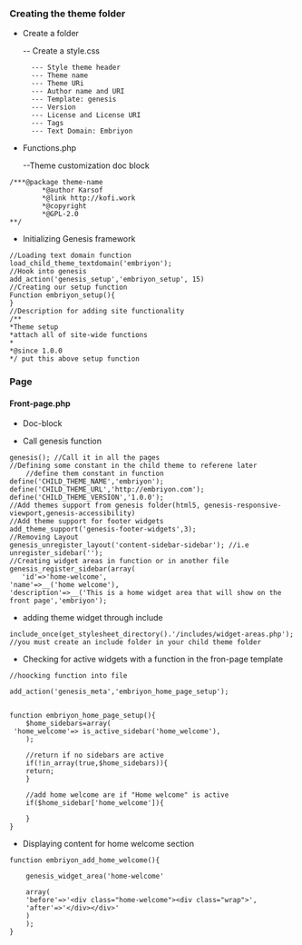 ### Creating the theme folder

- Create a folder

	-- Create a style.css

		--- Style theme header
		--- Theme name
		--- Theme URi
		--- Author name and URI
		--- Template: genesis
		--- Version
		--- License and License URI
		--- Tags
		--- Text Domain: Embriyon

- Functions.php

	--Theme customization doc block

``` 
/***@package theme-name
		*@author Karsof
		*@link http://kofi.work
		*@copyright
		*@GPL-2.0
**/
 ```

- Initializing Genesis framework

``` 
//Loading text domain function
load_child_theme_textdomain('embriyon');
//Hook into genesis
add_action('genesis_setup','embriyon_setup', 15)
//Creating our setup function
Function embriyon_setup(){
}
//Description for adding site functionality
/**
*Theme setup
*attach all of site-wide functions
*
*@since 1.0.0
*/ put this above setup function 
```

### Page

#### Front-page.php

- Doc-block

- Call genesis function

``` 
genesis(); //Call it in all the pages
//Defining some constant in the child theme to referene later
	//define them constant in function
define('CHILD_THEME_NAME','embriyon');
define('CHILD_THEME_URL','http://embriyon.com');
define('CHILD_THEME_VERSION','1.0.0');
//Add themes support from genesis folder(html5, genesis-responsive-viewport,genesis-accessibility)
//Add theme support for footer widgets
add_theme_support('genesis-footer-widgets',3);
//Removing Layout
genesis_unregister_layout('content-sidebar-sidebar'); //i.e
unregister_sidebar('');
//Creating widget areas in function or in another file
genesis_register_sidebar(array(
   'id'=>'home-welcome',
'name'=>__('home welcome'),
'description'=>__('This is a home widget area that will show on the front page','embriyon');
 ```


- adding theme widget through include
``` 
include_once(get_stylesheet_directory().'/includes/widget-areas.php'); 
//you must create an include folder in your child theme folder
```

- Checking for active widgets with a function in the fron-page template
```
//hoocking function into file

add_action('genesis_meta','embriyon_home_page_setup');


function embriyon_home_page_setup(){
	$home_sidebars=array(
 'home_welcome'=> is_active_sidebar('home_welcome'),
 	);

	//return if no sidebars are active
 	if(!in_array(true,$home_sidebars)){
 	return;
 	}

 	//add home welcome are if "Home welcome" is active 
 	if($home_sidebar['home_welcome']){

 	}
}
```


- Displaying content for home welcome section
```
function embriyon_add_home_welcome(){
	
	genesis_widget_area('home-welcome'

	array(
	'before'=>'<div class="home-welcome"><div class="wrap">',
	'after'=>'</div></div>'
	)
	);
}
```





			
 

